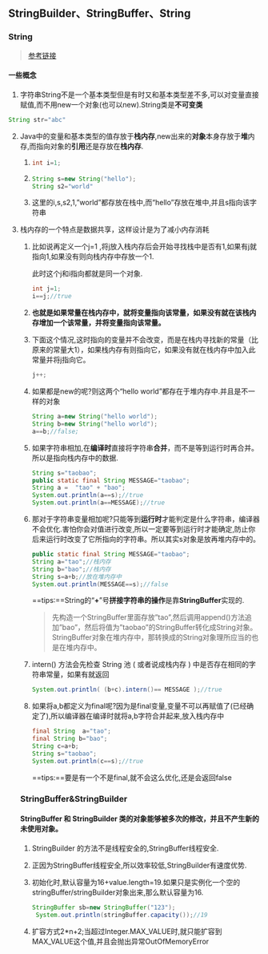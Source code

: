 ## StringBuilder、StringBuffer、String

### String

> [参考链接](https://www.nowcoder.com/profile/891455099/test/39167738/3731#referAnchor)

#### 一些概念

1. 字符串String不是一个基本类型但是有时又和基本类型差不多,可以对变量直接赋值,而不用new一个对象(也可以new).String类是**不可变类**

```java
String str="abc"
```

2. Java中的变量和基本类型的值存放于**栈内存**,new出来的**对象**本身存放于**堆**内存,而指向对象的**引用**还是存放在**栈内存**.

   1. ```java
      int i=1;
      ```

   2. ```java
      String s=new String("hello");
      String s2="world"
      ```

   3. 这里的i,s,s2,1,”world”都存放在栈中,而“hello”存放在堆中,并且s指向该字符串

3. 栈内存的一个特点是数据共享，这样设计是为了减小内存消耗

   1. 比如说再定义一个j=1 ,将j放入栈内存后会开始寻找栈中是否有1,如果有j就指向1,如果没有则向栈内存中存放一个1.

      此时这个j和i指向都就是同一个对象.

      ```java
      int j=1;
      i==j;//true
      ```

   2. **也就是如果常量在栈内存中，就将变量指向该常量，如果没有就在该栈内存增加一个该常量，并将变量指向该常量。**

   3. 下面这个情况,这时指向的变量并不会改变，而是在栈内寻找新的常量（比原来的常量大1），如果栈内存有则指向它，如果没有就在栈内存中加入此常量并将j指向它。

      ```java
      j++;
      ```

   4. 如果都是new的呢?则这两个“hello world”都存在于堆内存中.并且是不一样的对象

      ```java
      String a=new String("hello world");
      String b=new String("hello world");
      a==b;//false;
      ```

   5. 如果字符串相加,在**编译时**直接将字符串**合并**，而不是等到运行时再合并。所以是指向栈内存中的数据.

      ```java
      String s="taobao";
      public static final String MESSAGE="taobao";
      String a =  "tao" + "bao";
      System.out.println(a==s);//true
      System.out.println(a==MESSAGE);//true
      ```

   6. 那对于字符串变量相加呢?只能等到**运行时**才能判定是什么字符串，编译器不会优化.害怕你会对值进行改变,所以一定要等到运行时才能确定,防止你后来运行时改变了它所指向的字符串。所以其实s对象是放再堆内存中的。

      ```java
      public static final String MESSAGE="taobao";
      String a="tao";//栈内存
      String b="bao";//栈内存
      String s=a+b;//放在堆内存中
      System.out.println(MESSAGE==s);//false
      ```

      ==tips:==String的“**+**”号**拼接字符串的操作**是靠**StringBuffer**实现的.

      > 先构造一个StringBuffer里面存放”tao”,然后调用append()方法追加”bao”，然后将值为”taobao”的StringBuffer转化成String对象。StringBuffer对象在堆内存中，那转换成的String对象理所应当的也是在堆内存中。

   7. intern() 方法会先检查 String 池 ( 或者说成栈内存 ) 中是否存在相同的字符串常量，如果有就返回

      ```java
      System.out.println( (b+c).intern()== MESSAGE );//true
      ```

   8. 如果将a,b都定义为final呢?因为是final变量,变量不可以再赋值了(已经确定了),所以编译器在编译时就将a,b字符合并起来,放入栈内存中

      ```java
      final String  a="tao";
      final String b="bao";
      String c=a+b;
      String s="taobao";
      System.out.println(c==s);//true
      ```

      ==tips:==要是有一个不是final,就不会这么优化,还是会返回false

   ### StringBuffer&StringBuilder

   #### StringBuffer 和 StringBuilder 类的对象能够被多次的修改，并且**不产生新的未使用对象**。

   1. StringBuilder 的方法不是线程安全的,StringBuffer线程安全.

   2. 正因为StringBuffer线程安全,所以效率较低,StringBuilder有速度优势.

   3. 初始化时,默认容量为16+value.length=19.如果只是实例化一个空的stringBuffer/stringBuilder对象出来,那么默认容量为16.

      ```java
      StringBuffer sb=new StringBuffer("123");
       System.out.println(stringBuffer.capacity());//19
      
      ```

   4. 扩容方式2*n+2;当超过Integer.MAX_VALUE时,就只能扩容到MAX_VALUE这个值,并且会抛出异常OutOfMemoryError

   



